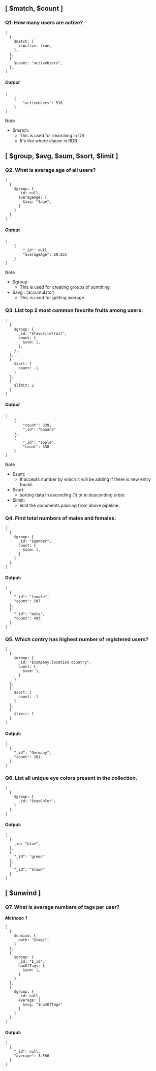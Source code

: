 ## [ $match, $count ]

### Q1. How many users are active?

```
[
  {
    $match: {
      isActive: true,
    },
  },
  {
    $count: "activeUsers",
  },
]
```

##### Output

```
[
    {
        "activeUsers": 516
    }
]
```

> [!NOTE]
>
> -   $match:
>     -   This is used for searching in DB.
>     -   It's like where clause in RDB.

## [ $group, $avg, $sum, $sort, $limit ]

### Q2. What is average age of all users?

```
[
  {
    $group: {
      _id: null,
      averageAge: {
        $avg: "$age",
      }
    }
  }
]
```

##### Output

```
[
    {
        "_id": null,
        "averageAge": 29.835
    }
]
```

> [!NOTE]
>
> -   $group:
>     -   This is used for creating groups of somthing
> -   $avg : (accumulator)
>     -   This is used for getting average.

### Q3. List top 2 most common favorite fruits among users.

```
[
  {
    $group: {
      _id: "$favoriteFruit",
      count: {
        $sum: 1,
      },
    },
  },
  {
    $sort: {
      count: -1
    }
  },
  {
    $limit: 2
  }
]
```

##### Output

```
[
    {
        "count": 339,
        "_id": "banana"
    },
    {
        "_id": "apple",
        "count": 338
    }
]
```

> [!NOTE]
>
> -   $sum:
>     -   It accepts number by which it will be adding if there is new entry found.
> -   $sort:
>     -   sorting data in ascending (1) or in descending order.
> -   $limit:
>     -   limit the documents passing from above pipeline.

### Q4. Find total numbers of males and females.

```
[
  {
    $group: {
      _id: "$gender",
      count: {
        $sum: 1,
      }
    }
  }
]
```

#### Output:

```
[
  {
    "_id": "female",
    "count": 507
  },
  {
    "_id": "male",
    "count": 493
  }
]
```

### Q5. Which contry has highest number of registered users?

```
[
  {
    $group: {
      _id: "$company.location.country",
      count: {
        $sum: 1,
      }
    }
  },
  {
    $sort: {
      count: -1
    }
  },
  {
    $limit: 1
  }
]
```

#### Output:

```
[
  {
    "_id": "Germany",
    "count": 261
  }
]
```

### Q6. List all unique eye colors present in the collection.

```
[
  {
    $group: {
      _id: "$eyeColor",
    }
  }
]
```

#### Output:

```
[
  {
    _id: "blue",
  },
  {
    "_id": "green"
  },
  {
    "_id": "brown"
  }
]
```

## [ $unwind ]

### Q7. What is average numbers of tags per user?

**_Methode 1_**

```
[
  {
    $unwind: {
      path: "$tags",
    }
  },
  {
    $group: {
      _id: "$_id",
      numOfTags: {
        $sum: 1,
      }
    }
  },
  {
    $group: {
      _id: null,
      average: {
        $avg: "$numOfTags"
      }
    }
  }
]
```

#### Output:

```
[
  {
    "_id": null,
    "average": 3.556
  }
]
```
